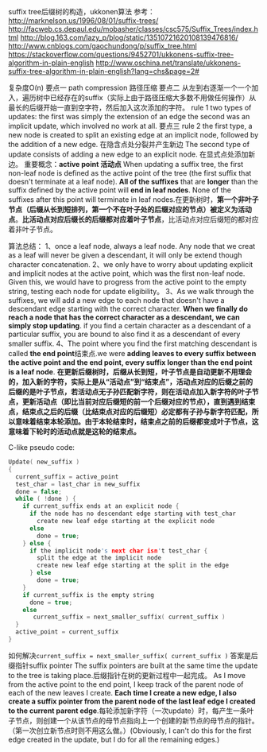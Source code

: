 suffix tree后缀树的构造，ukkonen算法
参考： http://marknelson.us/1996/08/01/suffix-trees/
http://facweb.cs.depaul.edu/mobasher/classes/csc575/Suffix_Trees/index.html
http://blog.163.com/lazy_p/blog/static/13510721620108139476816/
http://www.cnblogs.com/gaochundong/p/suffix_tree.html
https://stackoverflow.com/questions/9452701/ukkonens-suffix-tree-algorithm-in-plain-english
http://www.oschina.net/translate/ukkonens-suffix-tree-algorithm-in-plain-english?lang=chs&page=2#

复杂度O(n)
要点一
path compression 路径压缩
要点二
从左到右逐渐一个一个加入，遍历树中已经存在的suffix（实际上由于路径压缩大多数不用做任何操作）从最长的后缀开始一直到空字符，然后加入这次添加的字符。
rule 1
two types of updates: 
the first was simply the extension of an edge
the second was an implicit update, which involved no work at all. 
要点三
rule 2
the first type, a new node is created to split an existing edge at an implicit node, followed by the addition of a new edge. 在隐含点处分裂并产生新边
The second type of update consists of adding a new edge to an explicit node.
在显式点处添加新边。
重要概念：**active point 活动点**
When updating a suffix tree, the first non-leaf node is defined as the active point of the tree (the first suffix that doesn't terminate at a leaf node). **All of the suffixes** that are **longer** than the suffix defined by the active point will **end in leaf nodes**. None of the suffixes after this point will terminate in leaf nodes.在更新树时，**第一个非叶子节点（后缀从长到短排列，第一个不在叶子处的后缀对应的节点）被定义为活动点**。**比活动点对应后缀长的后缀都对应着叶子节点**，比活动点对应后缀短的都对应着非叶子节点。

算法总结：
1、once a leaf node, always a leaf node. Any node that we creat as a leaf will never be given a descendant, it will only be extend though character concatenation. 
2、we only have to worry about updating explicit and implicit nodes at the active point, which was the first non-leaf node. Given this, we would have to progress from the active point to the empty string, testing each node for update eligibility。
3、As we walk through the suffixes, we will add a new edge to each node that doesn't have a descendant edge starting with the correct character. **When we finally do reach a node that has the correct character as a descendant, we can simply stop updating**. if you find a certain character as a descendant of a particular suffix, you are bound to also find it as a descendant of every smaller suffix.
4、The point where you find the first matching descendant is called **the end point**结束点.we were **adding leaves to every suffix between the active point and the end point, every suffix longer than the end point is a leaf node**.
**在更新后缀树时，后缀从长到短，叶子节点是自动更新不用理会的，加入新的字符，实际上是从“活动点”到“结束点”，活动点对应的后缀之前的后缀的是叶子节点，若活动点无子孙匹配新字符，则在活动点加入新字符的叶子节点，更新活动点（即比当前对应后缀短的前一个后缀对应的节点），直到遇到结束点，结束点之后的后缀（比结束点对应的后缀短）必定都有子孙与新字符匹配，所以意味着结束本轮添加。由于本轮结束时，结束点之前的后缀都变成叶子节点，这意味着下轮时的活动点就是这轮的结束点。**

C-like pseudo code:
```c
Update( new_suffix )
{
  current_suffix = active_point
  test_char = last_char in new_suffix
  done = false;
  while ( !done ) {
    if current_suffix ends at an explicit node {
      if the node has no descendant edge starting with test_char
        create new leaf edge starting at the explicit node
      else
        done = true;
    } else {
      if the implicit node's next char isn't test_char {
        split the edge at the implicit node
        create new leaf edge starting at the split in the edge
      } else
        done = true;
    }
    if current_suffix is the empty string
      done = true;
    else
       current_suffix = next_smaller_suffix( current_suffix )
  }
  active_point = current_suffix
}
```

如何解决`current_suffix = next_smaller_suffix( current_suffix )`
答案是后缀指针suffix pointer
The suffix pointers are built at the same time the update to the tree is taking place.后缀指针在树的更新过程中一起完成。 As I move from the active point to the end point, I keep track of the parent node of each of the new leaves I create. **Each time I create a new edge, I also create a suffix pointer from the parent node of the last leaf edge I created to the current parent edge**.每轮添加新字符（一次update）时，每产生一条叶子节点，则创建一个从该节点的母节点指向上一个创建的新节点的母节点的指针。（第一次创立新节点时则不用这么做。）(Obviously, I can't do this for the first edge created in the update, but I do for all the remaining edges.)